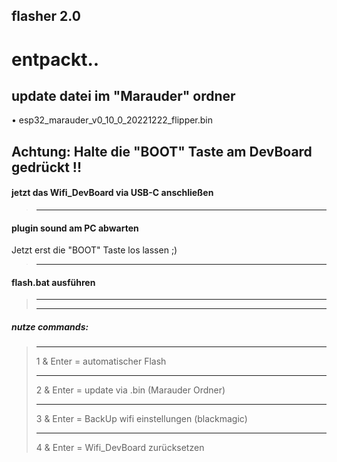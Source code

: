## flasher 2.0
# entpackt..

## update datei im "Marauder" ordner 
• esp32_marauder_v0_10_0_20221222_flipper.bin

## Achtung: Halte die "BOOT" Taste am DevBoard gedrückt !!
#### jetzt das Wifi_DevBoard via USB-C anschließen 
> _____
#### plugin sound am PC abwarten 
Jetzt erst die "BOOT" Taste los lassen ;)
> _____


#### flash.bat ausführen
> _____
> _____
##### nutze commands:
> _____
> 1 & Enter = automatischer Flash
> _____
> 2 & Enter = update via .bin (Marauder Ordner)
> _____
> 3 & Enter = BackUp wifi einstellungen (blackmagic)
> _____
> 4 & Enter = Wifi_DevBoard zurücksetzen











